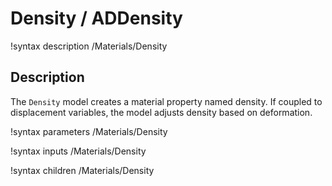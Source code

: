 # Density / ADDensity

!syntax description /Materials/Density

## Description

The `Density` model creates a material property named density.  If coupled to displacement
variables, the model adjusts density based on deformation.

!syntax parameters /Materials/Density

!syntax inputs /Materials/Density

!syntax children /Materials/Density
